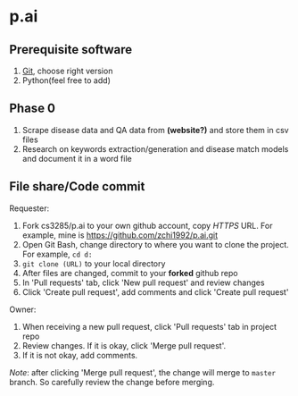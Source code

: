 # p.ai

## Prerequisite software

1. [Git](https://git-scm.com/downloads), choose right version
2. Python(feel free to add)

## Phase 0

1. Scrape disease data and QA data from __(website?)__ and store them in csv files
2. Research on keywords extraction/generation and disease match models and document it in a word file


## File share/Code commit
Requester:
1. Fork cs3285/p.ai to your own github account, copy _HTTPS_ URL. For example, mine is https://github.com/zchi1992/p.ai.git
2. Open Git Bash, change directory to where you want to clone the project. For example, `cd d:`
3. `git clone (URL)` to your local directory
4. After files are changed, commit to your __forked__ github repo
5. In 'Pull requests' tab, click 'New pull request' and review changes
6. Click 'Create pull request', add comments and click 'Create pull request'

Owner:

1. When receiving a new pull request, click 'Pull requests' tab in project repo
2. Review changes. If it is okay, click 'Merge pull request'. 
3. If it is not okay, add comments.

_Note_: after clicking 'Merge pull request', the change will merge to `master` branch. So carefully review the change before merging.